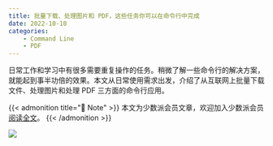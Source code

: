 ```yaml
---
title: 批量下载、处理图片和 PDF，这些任务你可以在命令行中完成
date: 2022-10-10
categories:
    - Command Line
    - PDF
---
```


日常工作和学习中有很多需要重复操作的任务。稍微了解一些命令行的解决方案，就能起到事半功倍的效果。本文从日常使用需求出发，介绍了从互联网上批量下载文件、处理图片和处理 PDF 三方面的命令行应用。

{{< admonition title="🔖 Note" >}}
本文为少数派会员文章，欢迎加入少数派会员 [阅读全文](https://sspai.com/prime/story/cli-utils-for-ordinary-tasks)。
{{< /admonition >}}

![](https://p15.p3.n0.cdn.getcloudapp.com/items/P8u7955R/76e246e7-fdec-443a-9f80-894a2f89f2ac.jpg)
